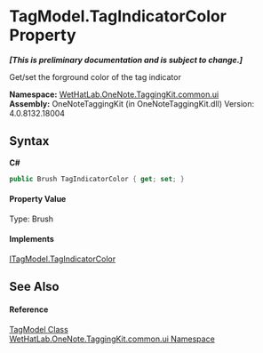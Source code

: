 # TagModel.TagIndicatorColor Property 
 _**\[This is preliminary documentation and is subject to change.\]**_

Get/set the forground color of the tag indicator

**Namespace:**&nbsp;<a href="043a9407-ac38-b3ac-7348-a6090af495ad">WetHatLab.OneNote.TaggingKit.common.ui</a><br />**Assembly:**&nbsp;OneNoteTaggingKit (in OneNoteTaggingKit.dll) Version: 4.0.8132.18004

## Syntax

**C#**<br />
``` C#
public Brush TagIndicatorColor { get; set; }
```


#### Property Value
Type: Brush

#### Implements
<a href="157f37c9-6f4f-8762-2584-7fced7fae8ed">ITagModel.TagIndicatorColor</a><br />

## See Also


#### Reference
<a href="c74fe645-91b2-831c-6869-763addf746aa">TagModel Class</a><br /><a href="043a9407-ac38-b3ac-7348-a6090af495ad">WetHatLab.OneNote.TaggingKit.common.ui Namespace</a><br />